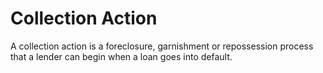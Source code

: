 ---
---

# Collection Action

A collection action is a foreclosure, garnishment or repossession process that a lender can begin when a loan goes into default.
